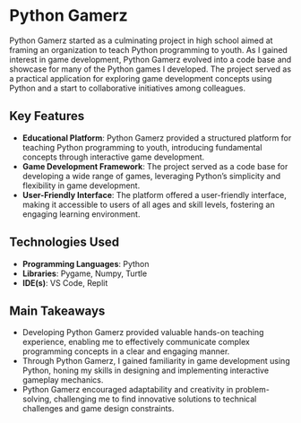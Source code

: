 # Python Gamerz

Python Gamerz started as a culminating project in high school aimed at framing an organization to teach Python programming to youth. As I gained interest in game development, Python Gamerz evolved into a code base and showcase for many of the Python games I developed. The project served as a practical application for exploring game development concepts using Python and a start to collaborative initiatives among colleagues.

## Key Features

- **Educational Platform**: Python Gamerz provided a structured platform for teaching Python programming to youth, introducing fundamental concepts through interactive game development.
- **Game Development Framework**: The project served as a code base for developing a wide range of games, leveraging Python’s simplicity and flexibility in game development.
- **User-Friendly Interface**: The platform offered a user-friendly interface, making it accessible to users of all ages and skill levels, fostering an engaging learning environment.

## Technologies Used

- **Programming Languages**: Python
- **Libraries**: Pygame, Numpy, Turtle
- **IDE(s)**: VS Code, Replit

## Main Takeaways

- Developing Python Gamerz provided valuable hands-on teaching experience, enabling me to effectively communicate complex programming concepts in a clear and engaging manner.
- Through Python Gamerz, I gained familiarity in game development using Python, honing my skills in designing and implementing interactive gameplay mechanics.
- Python Gamerz encouraged adaptability and creativity in problem-solving, challenging me to find innovative solutions to technical challenges and game design constraints.
